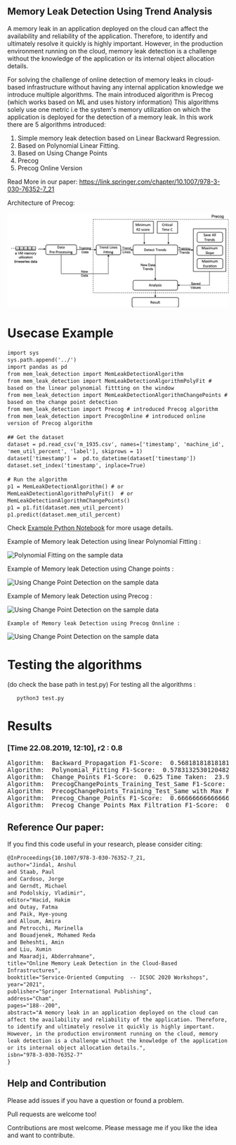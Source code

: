 ## Memory Leak Detection Using Trend Analysis

A memory leak in an application deployed on the cloud can affect the availability and reliability of the application. 
Therefore, to identify and ultimately resolve it quickly is highly important. 
However,  in the production environment running on the cloud, memory leak detection 
is a challenge without the knowledge of the application or its internal object allocation details. 


For solving the challenge of online detection of memory leaks in cloud-based infrastructure 
without having any internal application knowledge we introduce multiple algorithms. 
 The main introduced algorithm is Precog (which works based on ML and uses history information)
 This algorithms solely use one metric i.e the system's memory utilization on 
 which the application is deployed for the detection of a memory leak. In this work there are 5 algorithms introduced: 
 
 1. Simple memory leak detection based on Linear Backward Regression.
 2. Based on Polynomial Linear Fitting.
 3. Based on Using Change Points
 4. Precog
 5. Precog Online Version
 


Read More in our paper: https://link.springer.com/chapter/10.1007/978-3-030-76352-7_21

Architecture of Precog: 
<p align="center">
<img src="https://github.com/ansjin/memory_leak_detection/blob/master/docs/precog.png"></img>
</p> 

# Usecase Example
 ```
import sys
sys.path.append('../')
import pandas as pd
from mem_leak_detection import MemLeakDetectionAlgorithm
from mem_leak_detection import MemLeakDetectionAlgorithmPolyFit # based on the linear polynomial fittting on the window
from mem_leak_detection import MemLeakDetectionAlgorithmChangePoints # based on the change point detection
from mem_leak_detection import Precog # introduced Precog algorithm
from mem_leak_detection import PrecogOnline # introduced online version of Precog algorithm

## Get the dataset 
dataset = pd.read_csv('m_1935.csv', names=['timestamp', 'machine_id', 'mem_util_percent', 'label'], skiprows = 1)
dataset['timestamp'] =  pd.to_datetime(dataset['timestamp'])
dataset.set_index('timestamp', inplace=True)

# Run the algorithm
p1 = MemLeakDetectionAlgorithm() # or MemLeakDetectionAlgorithmPolyFit()  # or MemLeakDetectionAlgorithmChangePoints() 
p1 = p1.fit(dataset.mem_util_percent)
p1.predict(dataset.mem_util_percent)
 ```
 
 Check [Example Python Notebook](./example/memory_leak_detection_algo%20(example1).ipynb) for more usage details. 
 
 Example of Memory leak Detection using linear Polynomial Fitting : 
 
 ![Polynomial Fitting on the sample data](./example/images/example_polyfit.png)
 
 
  Example of Memory leak Detection using Change points : 
 
 ![Using Change Point Detection on the sample data](./example/images/example_change_point.png)
 
   Example of Memory leak Detection using Precog : 
 
 ![Using Change Point Detection on the sample data](./example/images/precog_perf.png)
 
    Example of Memory leak Detection using Precog Onnline : 
 
 ![Using Change Point Detection on the sample data](./example/images/precog_perf_1.png)

# Testing the algorithms
(do check the base path in test.py)
For testing all the algorithms :
 ```
    python3 test.py
  ```

# Results 
### [Time 22.08.2019, 12:10], r2 : 0.8
<pre>
Algorithm:  Backward_Propagation F1-Score:  0.5681818181818182 Time Taken:  97.964118172 TP :  25 FP :  38 TN :  7 FN :  0 TTP :  25 TTN :  45
Algorithm:  Polynomial_Fitting F1-Score:  0.5783132530120482 Time Taken:  92.99911340699998 TP :  24 FP :  34 TN :  11 FN :  1 TTP :  25 TTN :  45
Algorithm:  Change_Points F1-Score:  0.625 Time Taken:  23.922472314999993 TP :  25 FP :  30 TN :  15 FN :  0 TTP :  25 TTN :  45
Algorithm:  PrecogChangePoints_Training_Test_Same F1-Score:  0.6296296296296295 Time Taken:  25.531905480999995 TP :  17 FP :  12 TN :  33 FN :  8 TTP :  25 TTN :  45
Algorithm:  PrecogChangePoints_Training_Test_Same with Max Filtration F1-Score:  0.2758620689655173 Time Taken:  25.482877984999988 TP :  4 FP :  0 TN :  45 FN :  21 TTP :  25 TTN :  45
Algorithm:  Precog_Change_Points F1-Score:  0.6666666666666665 Time Taken:  19.508522030999984 TP :  15 FP :  10 TN :  30 FN :  5 TTP :  20 TTN :  40
Algorithm:  Precog_Change_Points_Max Filtration F1-Score:  0.8571428571428571 Time Taken:  19.517760752000015 TP :  15 FP :  0 TN :  40 FN :  5 TTP :  20 TTN :  40
</pre>


## Reference Our paper:

If you find this code useful in your research, please consider citing:

```
@InProceedings{10.1007/978-3-030-76352-7_21,
author="Jindal, Anshul
and Staab, Paul
and Cardoso, Jorge
and Gerndt, Michael
and Podolskiy, Vladimir",
editor="Hacid, Hakim
and Outay, Fatma
and Paik, Hye-young
and Alloum, Amira
and Petrocchi, Marinella
and Bouadjenek, Mohamed Reda
and Beheshti, Amin
and Liu, Xumin
and Maaradji, Abderrahmane",
title="Online Memory Leak Detection in the Cloud-Based Infrastructures",
booktitle="Service-Oriented Computing  -- ICSOC 2020 Workshops",
year="2021",
publisher="Springer International Publishing",
address="Cham",
pages="188--200",
abstract="A memory leak in an application deployed on the cloud can affect the availability and reliability of the application. Therefore, to identify and ultimately resolve it quickly is highly important. However, in the production environment running on the cloud, memory leak detection is a challenge without the knowledge of the application or its internal object allocation details.",
isbn="978-3-030-76352-7"
}

```

## Help and Contribution

Please add issues if you have a question or found a problem. 

Pull requests are welcome too!

Contributions are most welcome. Please message me if you like the idea and want to contribute. 